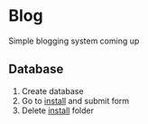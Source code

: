 # Blog
Simple blogging system coming up

## Database
1. Create database
2. Go to [install](https://github.com/joepdooper/blog/blob/development/install/) and submit form
3. Delete [install](https://github.com/joepdooper/blog/blob/development/install/) folder
